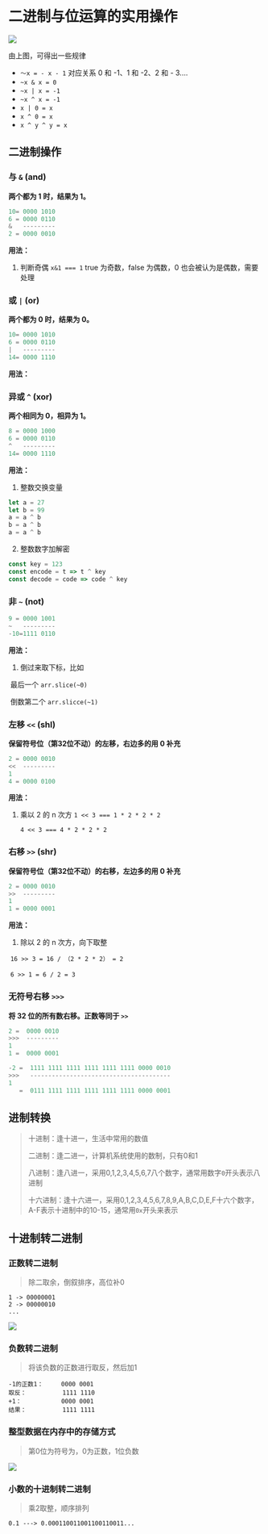 # 二进制与位运算的实用操作

![](https://file.wangsijie.top/blog/20210716154648.svg)

由上图，可得出一些规律

- `～x = - x - 1` 对应关系 0 和 -1、1 和 -2、2 和 - 3....
- `~x & x = 0` 
- `~x | x = -1` 
- `~x ^ x = -1`
- `x | 0 = x`
- `x ^ 0 = x`
- `x ^ y ^ y = x`



## 二进制操作

### 与 `&` (and)

**两个都为 1 时，结果为 1。**

```js
10= 0000 1010
6 = 0000 0110
&   ---------
2 = 0000 0010
```



**用法：**

1. 判断奇偶 `x&1 === 1` true 为奇数，false 为偶数，0 也会被认为是偶数，需要处理

### 或 `|` (or)

**两个都为 0 时，结果为 0。**

```js
10= 0000 1010
6 = 0000 0110
|   ---------
14= 0000 1110
```

**用法：**

### 异或 `^`  (xor)

**两个相同为 0，相异为 1。**

```js
8 = 0000 1000
6 = 0000 0110
^   ---------
14= 0000 1110
```

**用法：**

1. 整数交换变量

```js
let a = 27
let b = 99
a = a ^ b
b = a ^ b
a = a ^ b
```

2. 整数数字加解密

```js
const key = 123
const encode = t => t ^ key
const decode = code => code ^ key
```



### 非 `~`  (not)

```js
9 = 0000 1001
~   ---------
-10=1111 0110
```

**用法：**

1. 倒过来取下标，比如

​	最后一个 `arr.slice(~0)`  

​	倒数第二个 `arr.slicce(~1)`



### 左移 `<<`  (shl)

**保留符号位（第32位不动）的左移，右边多的用 0 补充**

```js
2 = 0000 0010
<<  ---------
1
4 = 0000 0100
```

**用法：**

1. 乘以 2 的 n 次方 `1 << 3 === 1 * 2 * 2 * 2`

 	`4 << 3 === 4 * 2 * 2 * 2`

### 右移 `>>` (shr)

**保留符号位（第32位不动）的右移，左边多的用 0 补充**

```js
2 = 0000 0010
>>  ---------
1
1 = 0000 0001
```

**用法：**

1. 除以 2 的 n 次方，向下取整

​	`16 >> 3 = 16 / （2 * 2 * 2） = 2 `

​	`6 >> 1 = 6 / 2 = 3`

### 无符号右移 `>>>`

**将 32 位的所有数右移。正数等同于 `>>`**

```js
2 =  0000 0010
>>>  ---------
1
1 =  0000 0001
```

```js
-2 =  1111 1111 1111 1111 1111 1111 0000 0010
>>>   ---------------------------------------
1
   =  0111 1111 1111 1111 1111 1111 0000 0001
```



## 进制转换

> 十进制：逢十进一，生活中常用的数值
>
> 二进制：逢二进一，计算机系统使用的数制，只有0和1
>
> 八进制：逢八进一，采用0,1,2,3,4,5,6,7八个数字，通常用数字`0`开头表示八进制
>
> 十六进制：逢十六进一，采用0,1,2,3,4,5,6,7,8,9,A,B,C,D,E,F十六个数字，A-F表示十进制中的10-15，通常用`0x`开头来表示

## 十进制转二进制

### 正数转二进制

> 除二取余，倒叙排序，高位补0

```
1 -> 00000001
2 -> 00000010
...
```

![](https://file.wangsijie.top/share/computer-basic-1.png)



### 负数转二进制

> 将该负数的正数进行取反，然后加1

```
-1的正数1：     0000 0001
取反：          1111 1110
+1：           0000 0001
结果：          1111 1111
```



### 整型数据在内存中的存储方式

> 第0位为符号为，0为正数，1位负数

![](https://file.wangsijie.top/share/computer-basic-2.png)

### 小数的十进制转二进制

> 乘2取整，顺序排列

```
0.1 ---> 0.000110011001100110011...
```

